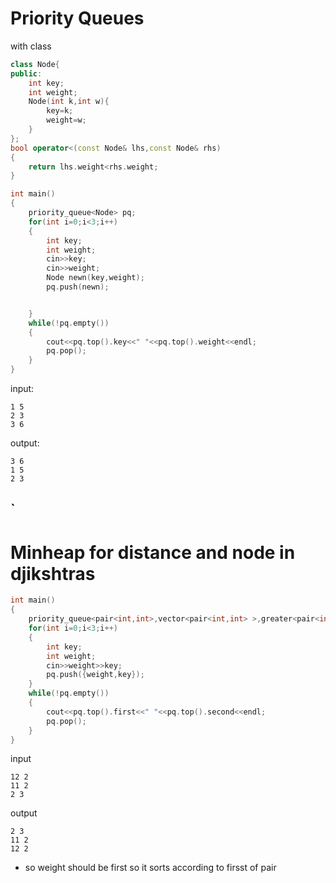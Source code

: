 # Priority Queues
with class
```c++
class Node{
public:
	int key;
	int weight;
	Node(int k,int w){
		key=k;
		weight=w;
	}
};
bool operator<(const Node& lhs,const Node& rhs)
{
	return lhs.weight<rhs.weight;
}

int main()
{
	priority_queue<Node> pq;
	for(int i=0;i<3;i++)
	{
		int key;
		int weight;
		cin>>key;
		cin>>weight;
		Node newn(key,weight);
		pq.push(newn);


	}
	while(!pq.empty())
	{
		cout<<pq.top().key<<" "<<pq.top().weight<<endl;
		pq.pop();
	}
}
```
input:
```
1 5
2 3
3 6
```
output:
```
3 6
1 5
2 3
```

`
---
# Minheap for distance and node in djikshtras
```cpp
int main()
{
	priority_queue<pair<int,int>,vector<pair<int,int> >,greater<pair<int,int> > > pq;
	for(int i=0;i<3;i++)
	{
		int key;
		int weight;
		cin>>weight>>key;
		pq.push({weight,key});
	}
	while(!pq.empty())
	{
		cout<<pq.top().first<<" "<<pq.top().second<<endl;
		pq.pop();
	}
}
```
input
```
12 2
11 2
2 3
```
output
```
2 3
11 2
12 2
```
- so weight should be first so it sorts according to firsst of pair